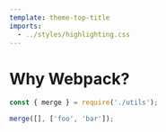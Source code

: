 ```yaml
---
template: theme-top-title
imports:
  - ../styles/highlighting.css
---
```


# Why Webpack?

```js
const { merge } = require('./utils');

merge([], ['foo', 'bar']);
```
